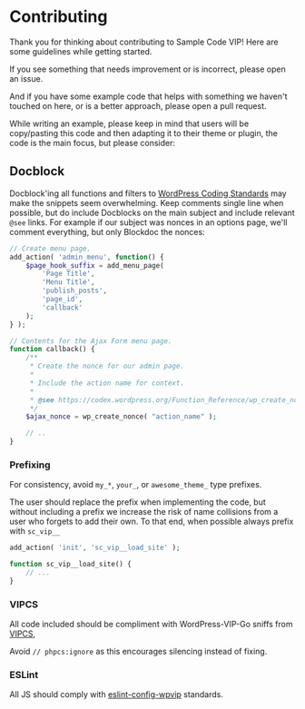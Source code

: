 # Contributing

Thank you for thinking about contributing to Sample Code VIP! Here are some guidelines while getting started.

If you see something that needs improvement or is incorrect, please open an issue.

And if you have some example code that helps with something we haven't touched on here, or is a better approach, please open a pull request.

While writing an example, please keep in mind that users will be copy/pasting this code and then adapting it to their theme or plugin, the code is the main focus, but please consider:

## Docblock

Docblock'ing all functions and filters to [WordPress Coding Standards](https://make.wordpress.org/core/handbook/best-practices/coding-standards/php/) may make the snippets seem overwhelming. Keep comments single line when possible, but do include Docblocks on the main subject and include relevant `@see` links. For example if our subject was nonces in an options page, we'll comment everything, but only Blockdoc the nonces:

```php
// Create menu page.
add_action( 'admin_menu', function() {
	$page_hook_suffix = add_menu_page(
		'Page Title',
		'Menu Title',
		'publish_posts',
		'page_id',
		'callback'
	);
} );

// Contents for the Ajax Form menu page.
function callback() {
	/**
	 * Create the nonce for our admin page.
     *
     * Include the action name for context.
	 *
	 * @see https://codex.wordpress.org/Function_Reference/wp_create_nonce
	 */
	$ajax_nonce = wp_create_nonce( "action_name" );

    // ..
}
```

### Prefixing

For consistency, avoid `my_*`, `your_`, or `awesome_theme_` type prefixes.

The user should replace the prefix when implementing the code, but without including a prefix we increase the risk of name collisions from a user who forgets to add their own. To that end, when possible always prefix with `sc_vip__`

```php
add_action( 'init', 'sc_vip__load_site' );

function sc_vip__load_site() {
    // ...
}
```

### VIPCS

All code included should be compliment with WordPress-VIP-Go sniffs from [VIPCS](https://github.com/Automattic/VIP-Coding-Standards),

Avoid `// phpcs:ignore` as this encourages silencing instead of fixing.

### ESLint

All JS should comply with [eslint-config-wpvip](https://github.com/Automattic/eslint-config-wpvip) standards.